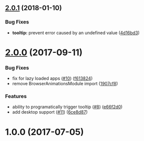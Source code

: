 <a name="2.0.1"></a>
## [2.0.1](https://github.com/zyra/ionic-tooltips/compare/v2.0.0...v2.0.1) (2018-01-10)


### Bug Fixes

* **tooltip:** prevent error caused by an undefined value ([4d16bd3](https://github.com/zyra/ionic-tooltips/commit/4d16bd3))



<a name="2.0.0"></a>
# [2.0.0](https://github.com/zyra/ionic-tooltips/compare/v1.0.0...v2.0.0) (2017-09-11)


### Bug Fixes

* fix for lazy loaded apps ([#10](https://github.com/zyra/ionic-tooltips/issues/10)) ([f613824](https://github.com/zyra/ionic-tooltips/commit/f613824))
* remove BrowserAnimationsModule import ([1907cf8](https://github.com/zyra/ionic-tooltips/commit/1907cf8))


### Features

* ability to programatically trigger tooltip ([#8](https://github.com/zyra/ionic-tooltips/issues/8)) ([e66f2d0](https://github.com/zyra/ionic-tooltips/commit/e66f2d0))
* add desktop support ([#11](https://github.com/zyra/ionic-tooltips/issues/11)) ([6ce8d87](https://github.com/zyra/ionic-tooltips/commit/6ce8d87))



<a name="1.0.0"></a>
# 1.0.0 (2017-07-05)




